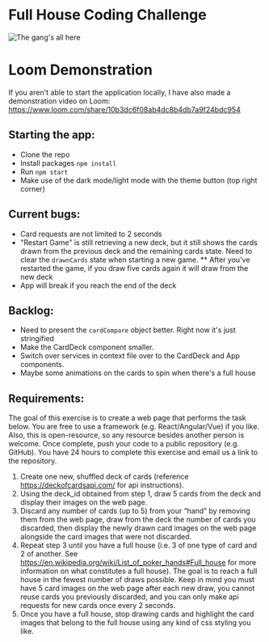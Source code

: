 # Full House Coding Challenge
![The gang's all here](https://cdn.cnn.com/cnnnext/dam/assets/190312133445-full-house-super-tease.jpg)
# Loom Demonstration
 If you aren't able to start the application locally, I have also made a demonstration video on Loom: https://www.loom.com/share/10b3dc6f08ab4dc8b4db7a9f24bdc954

## Starting the app:
* Clone the repo
* Install packages `npm install`
* Run `npm start`
* Make use of the dark mode/light mode with the theme button (top right corner)

## Current bugs:
* Card requests are not limited to 2 seconds
* "Restart Game" is still retrieving a new deck, but it still shows the cards drawn from the previous deck and the remaining cards state. Need to clear the `drawnCards` state when starting a new game.
** After you've restarted the game, if you draw five cards again it will draw from the new deck
* App will break if you reach the end of the deck

## Backlog:
* Need to present the `cardCompare` object better. Right now it's just stringified
* Make the CardDeck component smaller.
* Switch over services in context file over to the CardDeck and App components.
* Maybe some animations on the cards to spin when there's a full house

## Requirements:
The goal of this exercise is to create a web page that performs the task below. You are
free to use a framework (e.g. React/Angular/Vue) if you like. Also, this is open-resource,
so any resource besides another person is welcome. Once complete, push your code to
a public repository (e.g. GitHub). You have 24 hours to complete this exercise and email
us a link to the repository.

1. Create one new, shuffled deck of cards (reference https://deckofcardsapi.com/
for api instructions).
2. Using the deck_id obtained from step 1, draw 5 cards from the deck and display
their images on the web page.
3. Discard any number of cards (up to 5) from your “hand” by removing them from
the web page, draw from the deck the number of cards you discarded, then
display the newly drawn card images on the web page alongside the card images
that were not discarded.
4. Repeat step 3 until you have a full house (i.e. 3 of one type of card and 2 of
another. See https://en.wikipedia.org/wiki/List_of_poker_hands#Full_house for
more information on what constitutes a full house). The goal is to reach a full
house in the fewest number of draws possible. Keep in mind you must have 5
card images on the web page after each new draw, you cannot reuse cards you
previously discarded, and you can only make api requests for new cards once
every 2 seconds.
5. Once you have a full house, stop drawing cards and highlight the card images
that belong to the full house using any kind of css styling you like.
